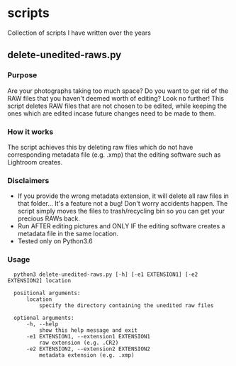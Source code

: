 # scripts
Collection of scripts I have written over the years
## delete-unedited-raws.py
### Purpose
Are your photographs taking too much space? Do you want to get rid of the RAW files that you haven't deemed worth of editing? Look no further! This script deletes RAW files that are not chosen to be edited, while keeping the ones which are edited incase future changes need to be made to them.
### How it works
The script achieves this by deleting raw files which do not have corresponding metadata file (e.g. .xmp) that the editing software such as Lightroom creates.
### Disclaimers
* If you provide the wrong metadata extension, it will delete all raw files in that folder... It's a feature not a bug! Don't worry accidents happen. The script simply moves the files to trash/recycling bin so you can get your precious RAWs back.
* Run AFTER editing pictures and ONLY IF the editing software creates a metadata file in the same location.
* Tested only on Python3.6
### Usage

      python3 delete-unedited-raws.py [-h] [-e1 EXTENSION1] [-e2 EXTENSION2] location
      
      positional arguments:
          location
              specify the directory containing the unedited raw files
        
      optional arguments:
          -h, --help 
              show this help message and exit
          -e1 EXTENSION1, --extension1 EXTENSION1
              raw extension (e.g. .CR2)
          -e2 EXTENSION2, --extension2 EXTENSION2
              metadata extension (e.g. .xmp)
